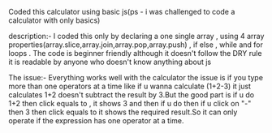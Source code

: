 Coded this calculator using basic js(ps - i was challenged to code a calculator with only basics)


description:-
I coded this only by declaring a one single array , using 4 array properties(array.slice,array.join,array.pop,array.push) , if else , while and for loops . The code is beginner friendly although it doesn't follow the DRY rule it is readable by anyone who doesn't know anything about js

The issue:-
Everything works well with the calculator the issue is  if you type more than one operators at a time like if u wanna calculate (1+2-3) it just calculates 1+2 doesn't subtract the result by 3.But the good part is if u do 1+2 then click equals to , it shows 3 and then if u do then if u click on "-" then 3 then click equals to it shows the required result.So it can only operate if the expression has one operator at a time.
